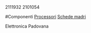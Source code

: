 2111932
2101054

#Componenti
[Processori](componenti/processori.md)
[Schede madri](componenti/schede_madri.md)

Elettronica Padovana
